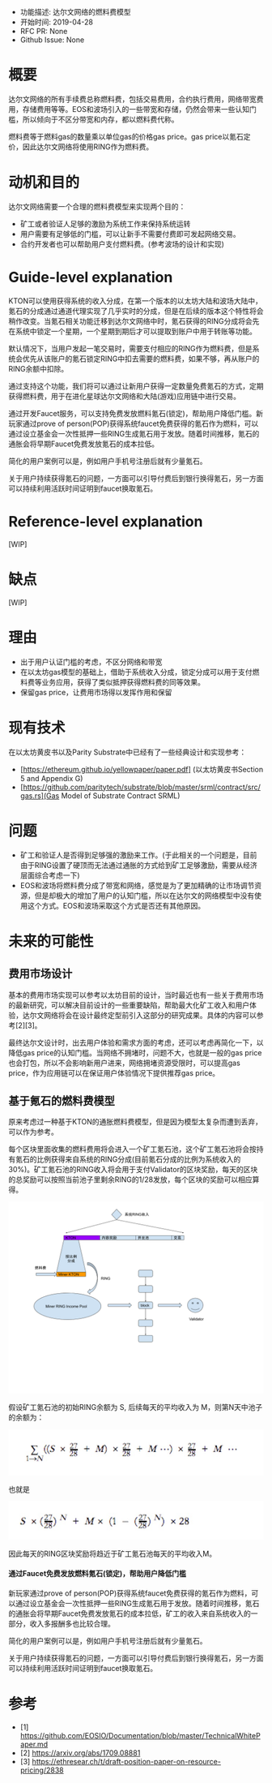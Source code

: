- 功能描述: 达尔文网络的燃料费模型
- 开始时间: 2019-04-28
- RFC PR: None
- Github Issue: None

# 概要
[summary]: #summary

达尔文网络的所有手续费总称燃料费，包括交易费用，合约执行费用，网络带宽费用，存储费用等等。EOS和波场引入的一些带宽和存储，仍然会带来一些认知门槛，所以倾向于不区分带宽和内存，都以燃料费代称。

燃料费等于燃料gas的数量乘以单位gas的价格gas price。gas price以氪石定价，因此达尔文网络将使用RING作为燃料费。


# 动机和目的
[motivation]: #motivation

达尔文网络需要一个合理的燃料费模型来实现两个目的：

- 矿工或者验证人足够的激励为系统工作来保持系统运转
- 用户需要有足够低的门槛，可以让新手不需要付费即可发起网络交易。
- 合约开发者也可以帮助用户支付燃料费。(参考波场的设计和实现)

# Guide-level explanation
[guide-level-explanation]: #guide-level-explanation

KTON可以使用获得系统的收入分成，在第一个版本的以太坊大陆和波场大陆中，氪石的分成通过通道代理实现了几乎实时的分成，但是在后续的版本这个特性将会稍作改变。当氪石相关功能迁移到达尔文网络中时，氪石获得的RING分成将会先在系统中锁定一个星期，一个星期到期后才可以提取到账户中用于转账等功能。

默认情况下，当用户发起一笔交易时，需要支付相应的RING作为燃料费，但是系统会优先从该账户的氪石锁定RING中扣去需要的燃料费，如果不够，再从账户的RING余额中扣除。

通过支持这个功能，我们将可以通过让新用户获得一定数量免费氪石的方式，定期获得燃料费，用于在进化星球达尔文网络和大陆(游戏)应用链中进行交易。

通过开发Faucet服务，可以支持免费发放燃料氪石(锁定)，帮助用户降低门槛。新玩家通过prove of person(POP)获得系统faucet免费获得的氪石作为燃料，可以通过设立基金会一次性抵押一些RING生成氪石用于发放。随着时间推移，氪石的通胀会将早期Faucet免费发放氪石的成本拉低。

简化的用户案例可以是，例如用户手机号注册后就有少量氪石。


关于用户持续获得氪石的问题，一方面可以引导付费后到银行换得氪石，另一方面可以持续利用活跃时间证明到faucet换取氪石。



# Reference-level explanation
[reference-level-explanation]: #reference-level-explanation

[WIP]

# 缺点
[drawbacks]: #drawbacks

[WIP]

# 理由
[rationale-and-alternatives]: #rationale-and-alternatives

- 出于用户认证门槛的考虑，不区分网络和带宽
- 在以太坊gas模型的基础上，借助于系统收入分成，锁定分成可以用于支付燃料费等业务应用，获得了类似抵押获得燃料费的同等效果。
- 保留gas price，让费用市场得以发挥作用和保留

# 现有技术
[prior-art]: #prior-art

在以太坊黄皮书以及Parity Substrate中已经有了一些经典设计和实现参考：

- [https://ethereum.github.io/yellowpaper/paper.pdf] (以太坊黄皮书Section 5 and Appendix G)
- [https://github.com/paritytech/substrate/blob/master/srml/contract/src/gas.rs](Gas Model of Substrate Contract SRML)

# 问题
[unresolved-questions]: #unresolved-questions

- 矿工和验证人是否得到足够强的激励来工作。(于此相关的一个问题是，目前由于RING设置了硬顶而无法通过通胀的方式给到矿工足够激励，需要从经济层面综合考虑一下)
- EOS和波场将燃料费分成了带宽和网络，感觉是为了更加精确的让市场调节资源，但是却极大的增加了用户的认知门槛，所以在达尔文的网络模型中没有使用这个方式。EOS和波场采取这个方式是否还有其他原因。

# 未来的可能性
[future-possibilities]: #future-possibilities


## 费用市场设计

基本的费用市场实现可以参考以太坊目前的设计，当时最近也有一些关于费用市场的最新研究，可以解决目前设计的一些重要缺陷，帮助最大化矿工收入和用户体验，达尔文网络将会在设计最终定型前引入这部分的研究成果。具体的内容可以参考[2][3]。

最终达尔文设计时，出去用户体验和需求方面的考虑，还可以考虑再简化一下，以降低gas price的认知门槛。当网络不拥堵时，问题不大，也就是一般的gas price也会打包，所以不会影响新用户进来，网络拥堵资源受限时，可以提高gas price，作为应用链可以在保证用户体验情况下提供推荐gas price。

## 基于氪石的燃料费模型

原来考虑过一种基于KTON的通胀燃料费模型，但是因为模型太复杂而遭到丢弃，可以作为参考。

每个区块里面收集的燃料费用将会进入一个矿工氪石池，这个矿工氪石池将会按持有氪石的比例获得来自系统的RING分成(目前氪石分成的比例为系统收入的30%)。矿工氪石池的RING收入将会用于支付Validator的区块奖励，每天的区块的总奖励可以按照当前池子里剩余RING的1/28发放，每个区块的奖励可以相应算得。

![KTON作为燃料费的模型](./images/0002-kton-gas-model.png)

假设矿工氪石池的初始RING余额为 S, 后续每天的平均收入为 M，则第N天中池子的余额为：

![](./images/0002-formula-1.jpeg)                    

也就是

![](./images/0002-formula-2.jpeg)   

因此每天的RING区块奖励将趋近于矿工氪石池每天的平均收入M。


#### 通过Faucet免费发放燃料氪石(锁定)，帮助用户降低门槛

新玩家通过prove of person(POP)获得系统faucet免费获得的氪石作为燃料，可以通过设立基金会一次性抵押一些RING生成氪石用于发放。随着时间推移，氪石的通胀会将早期Faucet免费发放氪石的成本拉低，矿工的收入来自系统收入的一部分，收入多报酬多也比较合理。

简化的用户案例可以是，例如用户手机号注册后就有少量氪石。


关于用户持续获得氪石的问题，一方面可以引导付费后到银行换得氪石，另一方面可以持续利用活跃时间证明到faucet换取氪石。



# 参考

- [1] https://github.com/EOSIO/Documentation/blob/master/TechnicalWhitePaper.md
- [2] https://arxiv.org/abs/1709.08881
- [3] https://ethresear.ch/t/draft-position-paper-on-resource-pricing/2838
